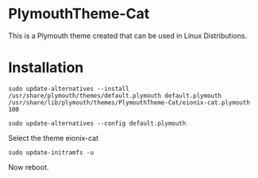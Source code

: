 # PlymouthTheme-Cat
This is a Plymouth theme created that can be used in Linux Distributions.

# Installation
    sudo update-alternatives --install /usr/share/plymouth/themes/default.plymouth default.plymouth /usr/share/lib/plymouth/themes/PlymouthTheme-Cat/eionix-cat.plymouth 100

    sudo update-alternatives --config default.plymouth



Select the theme eionix-cat

    sudo update-initramfs -u

Now reboot.


